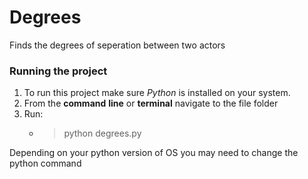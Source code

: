 # Degrees
 
 Finds the degrees of seperation between two actors


### Running the project
1. To run this project make sure _Python_ is installed on your system.
2.  From the __command__ __line__ or __terminal__ navigate to the file folder
3.  Run: 
     * > python degrees.py

Depending on your python version of OS you may need to change the python command


